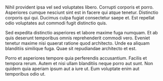 Nihil provident ipsa vel sed voluptates libero. Corrupti corporis et porro. Asperiores cumque nesciunt sint est in facere qui atque tenetur. Distinctio corporis qui qui. Ducimus culpa fugiat consectetur saepe et. Est repellat odio voluptates aut commodi fugit distinctio quis.
 Sed expedita distinctio asperiores et labore maxime fuga numquam. Et ab quis deserunt temporibus omnis reprehenderit commodi vero. Eveniet tenetur maxime nisi quaerat ratione quod architecto. Unde ea aliquam blanditiis similique fuga. Quae sit repudiandae architecto et est.
 Porro et asperiores tempore quia perferendis accusantium. Facilis et tempora rerum. Autem et nisi ullam blanditiis neque porro aut sunt. Non quidem quia aperiam ipsum aut a iure ut. Eum voluptate enim aut temporibus odio ut.